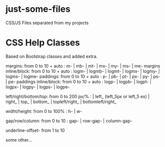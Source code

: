 # just-some-files
CSS/JS Files separated from my projects

# CSS Help Classes
Based on Bootstrap classes and added extra.

margins: from 0 to 10 + auto : m- | mb- | mt- | mx- | my- | ms- | me-
margins inline/block: from 0 to 10 + auto : logm- | logmb- | logmt- | logmx- | logmy- | logms- | logme-
paddings: from 0 to 10 + auto : p- | pb- | pt- | px- | py- | ps- | pe-
paddings inline/block: from 0 to 10 + auto : logp- | logpb- | logpt- | logpx- | logpy- | logps- | logpe-

left/right/bottom/top: from 0 to 200 px/% : | left_ (left_5px or left_5 ex) | right_ | top_ | bottom_ | topleft/right_ | bottomleft/right_

widht/height: from 0 to 100% : h- | w-

gap/row/column: from 0 to 10 : gap- | row-gap- | column-gap-

underline-offset- from 1 to 10

some other…